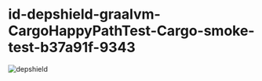 # id-depshield-graalvm-CargoHappyPathTest-Cargo-smoke-test-b37a91f-9343

![depshield](https://dev1.dev.depshield.sonatype.org/badges/depshield-testing/id-depshield-graalvm-CargoHappyPathTest-Cargo-smoke-test-b37a91f-9343/depshield.svg)